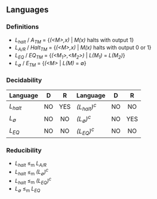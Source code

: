 ## Languages

### Definitions
* *L<sub>halt</sub>* / *A<sub>TM</sub>* = {*(\<M\>,x)* | *M(x)* halts with output 1}
* *L<sub>A/R</sub>* / *Halt<sub>TM</sub>* = {*(\<M\>,x)* | *M(x)* halts with output 0 or 1}
* *L<sub>EQ</sub>* / *EQ<sub>TM</sub>* = {*(\<M<sub>1</sub>\>,\<M<sub>2</sub>\>)* | *L(M<sub>1</sub>)* = *L(M<sub>2</sub>)*}
* *L<sub>∅</sub>* / *E<sub>TM</sub>* = {*(\<M\>* | *L(M)* = ∅}

### Decidability
| Language                            | D    | R    | Language                         | D    | R    |
| ------------------------------------|:----:|:----:|----------------------------------|:----:|:----:|
| *L<sub>halt</sub>*                  | NO   | YES  | *(L<sub>halt</sub>)<sup>c</sup>* | NO   | NO   |
| *L<sub>∅</sub>*                     | NO   | NO   | *(L<sub>∅</sub>)<sup>c</sup>*    | NO   | YES  |
| *L<sub>EQ</sub>*                    | NO   | NO   | *(L<sub>EQ</sub>)<sup>c</sup>*   | NO   | NO   |

### Reducibility
* *L<sub>halt</sub>* ≤<sub>m</sub> *L<sub>A/R</sub>*
* *L<sub>halt</sub>* ≤<sub>m</sub> *(L<sub>∅</sub>)<sup>c</sup>*
* *L<sub>halt</sub>* ≤<sub>m</sub> *(L<sub>EQ</sub>)<sup>c</sup>*
* *L<sub>∅</sub>* ≤<sub>m</sub> *L<sub>EQ</sub>*
